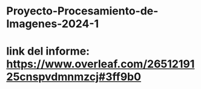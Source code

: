 # Proyecto-Procesamiento-de-Imagenes-2024-1
# link del informe: https://www.overleaf.com/2651219125cnspvdmnmzcj#3ff9b0
